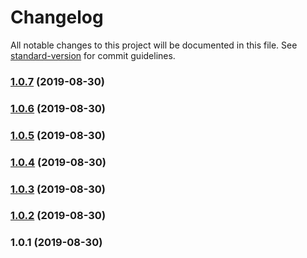 # Changelog

All notable changes to this project will be documented in this file. See [standard-version](https://github.com/conventional-changelog/standard-version) for commit guidelines.

### [1.0.7](https://github.com///compare/v1.0.6...v1.0.7) (2019-08-30)



### [1.0.6](https://github.com///compare/v1.0.5...v1.0.6) (2019-08-30)



### [1.0.5](https://github.com///compare/v1.0.4...v1.0.5) (2019-08-30)



### [1.0.4](https://github.com///compare/v1.0.3...v1.0.4) (2019-08-30)



### [1.0.3](https://github.com///compare/v1.0.2...v1.0.3) (2019-08-30)



### [1.0.2](https://github.com///compare/v1.0.1...v1.0.2) (2019-08-30)



### 1.0.1 (2019-08-30)
